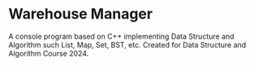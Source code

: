 # Warehouse Manager
A console program based on C++ implementing Data Structure and Algorithm such List, Map, Set, BST, etc. Created for Data Structure and Algorithm Course 2024.
